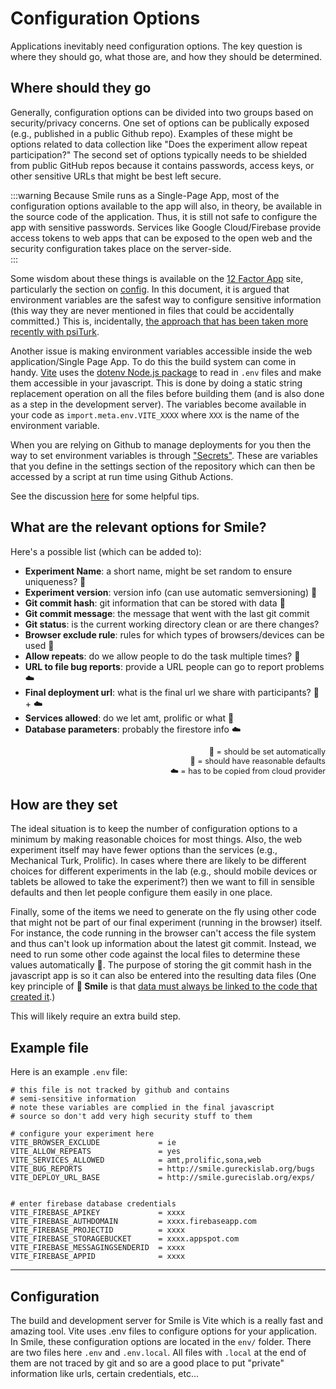 # Configuration Options
<style>
.note {
    font-size: 0.9em;
    text-align: right;
}
</style>

Applications inevitably need configuration options.  The key question is where they should go, what those are, and how they should be determined.

## Where should they go

Generally, configuration options can be divided into two groups based on security/privacy concerns.  One set of options can be publically exposed (e.g., published in a public Github repo).  Examples of these might be options related to data collection like "Does the experiment allow repeat participation?"  The second set of options typically needs to be shielded from public GitHub repos because it contains passwords, access keys, or other sensitive URLs that might be best left secure.  

:::warning
Because Smile runs as a Single-Page App, most of the configuration options available to the app will also, in theory, be available in the source code of the application.  Thus, it is still not safe to configure the app with sensitive passwords.  Services like Google Cloud/Firebase provide access tokens to web apps that can be exposed to the open web and the security configuration takes place on the server-side.  
:::

Some wisdom about these things is available on the [12 Factor App](https://12factor.net) site, particularly the section on [config](https://12factor.net/config).  In this document, it is argued that environment variables are the safest way to configure sensitive information (this way they are never mentioned in files that could be accidentally committed.)  This is, incidentally, [the approach that has been taken more recently with psiTurk](https://psiturk.readthedocs.io/en/stable/configuration-overview.html#which-go-where-consider-security-and-privacy-as-well-as-science-replicability).

Another issue is making environment variables accessible inside the web application/Single Page App.  To do this the build system can come in handy.  [Vite](https://vitejs.dev) uses the [dotenv Node.js package](https://vitejs.dev/guide/env-and-mode.html) to read in `.env` files and make them accessible in your javascript.  This is done by doing a static string replacement operation on all the files before building them (and is also done as a step in the development server).  The variables become available in your code as `import.meta.env.VITE_XXXX` where `XXX` is the name of the environment variable.

When you are relying on Github to manage deployments for you then the way to set environment variables is through ["Secrets"](https://docs.github.com/en/actions/security-guides/encrypted-secrets).  These are variables that you define in the settings section of the repository which can then be accessed by a script at run time using Github Actions.

See the discussion [here](https://stackoverflow.com/questions/60176044/how-do-i-use-an-env-file-with-github-actions) for some helpful tips.


## What are the relevant options for Smile?

Here's a possible list (which can be added to):

- **Experiment Name**: a short name, might be set random to ensure uniqueness? :robot:
- **Experiment version**: version info (can use automatic semversioning) :robot:
- **Git commit hash**: git information that can be stored with data :robot:
- **Git commit message**: the message that went with the last git commit
- **Git status**: is the current working directory clean or are there changes?
- **Browser exclude rule**: rules for which types of browsers/devices can be used :cowboy_hat_face:
- **Allow repeats**: do we allow people to do the task multiple times? :cowboy_hat_face:
- **URL to file bug reports**: provide a URL people can go to report problems :cloud:
- **Final deployment url**: what is the final url we share with participants? :robot: + :cloud:
- **Services allowed**: do we let amt, prolific or what :cowboy_hat_face:
- **Database parameters**: probably the firestore info :cloud:

<div class="note">
    🤖 = should be set automatically<br>
    🤠 = should have reasonable defaults<br>
    ☁️ = has to be copied from cloud provider
</div>


## How are they set

The ideal situation is to keep the number of configuration options to a minimum by making reasonable choices for most things.  Also, the web experiment itself may have fewer options than the services (e.g., Mechanical Turk, Prolific).  In cases where there are likely to be different choices for different experiments in the lab (e.g., should mobile devices or tablets be allowed to take the experiment?) then we want to fill in sensible defaults and then let people configure them easily in one place.

Finally, some of the items we need to generate on the fly using other code that might not be part of our final experiment (running in the browser) itself. For instance, the code running in the browser can't access the file system and thus can't look up information about the latest git commit.  Instead, we need to run some other code against the local files to determine these values automatically :robot:.  The purpose of storing the git commit hash in the javascript app is so it can also be entered into the resulting data files (One key principle of **🫠 Smile** is that [data must always be linked to the code that created it](principles.html#data-must-always-be-linked-to-the-code-that-created-it).)

This will likely require an extra build step.

## Example file

Here is an example `.env` file:


```
# this file is not tracked by github and contains
# semi-sensitive information
# note these variables are complied in the final javascript
# source so don't add very high security stuff to them

# configure your experiment here
VITE_BROWSER_EXCLUDE             = ie
VITE_ALLOW_REPEATS               = yes
VITE_SERVICES_ALLOWED            = amt,prolific,sona,web
VITE_BUG_REPORTS                 = http://smile.gureckislab.org/bugs
VITE_DEPLOY_URL_BASE             = http://smile.gurecislab.org/exps/


# enter firebase database credentials
VITE_FIREBASE_APIKEY             = xxxx
VITE_FIREBASE_AUTHDOMAIN         = xxxx.firebaseapp.com
VITE_FIREBASE_PROJECTID          = xxxx
VITE_FIREBASE_STORAGEBUCKET      = xxxx.appspot.com
VITE_FIREBASE_MESSAGINGSENDERID  = xxxx
VITE_FIREBASE_APPID              = xxxx

```

---

## Configuration

The build and development server for Smile is Vite which is a really fast
and amazing tool.  Vite uses .env files to configure options for your application.  In Smile, these configuration options are located in the `env/` folder.  There are two files here `.env` and `.env.local`.  All files with `.local` at the end of them are not traced by git and so are a good place to put "private" information like urls, certain credentials, etc...  